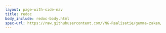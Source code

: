 ```yaml
---
layout: page-with-side-nav
title: redoc
body_include: redoc-body.html
spec-url: https://raw.githubusercontent.com/VNG-Realisatie/gemma-zaken/master/api-specificatie/ztc/1.3.x/1.3.1/openapi.yaml
---
```

<redoc spec-url='{{ page.spec-url}}'></redoc>
